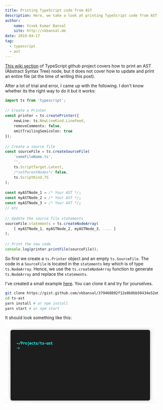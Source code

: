 ```yaml
---
title: Printing TypeScript code from AST
description: Here, we take a look at printing TypeScript code from AST and saving it.
author:
    name: Vivek Kumar Bansal
    site: http://vkbansal.me
date: 2019-04-17
tag:
  - typescript
  - ast
---
```


[This wiki section](https://github.com/Microsoft/TypeScript/wiki/Using-the-Compiler-API#creating-and-printing-a-typescript-ast) of TypeScript github project covers how to print an AST (Abstract Syntax Tree) node, but it does not cover how to update and print an entire file (at the time of writing this post).

After a lot of trial and error, I came up with the following. I don't know whether its the right way to do it but it works:

```ts
import ts from 'typescript';

// Create a Printer
const printer = ts.createPrinter({
    newLine: ts.NewLineKind.LineFeed,
    removeComments: false,
    omitTrailingSemicolon: true
});

// Create a source file
const sourceFile = ts.createSourceFile(
    'someFileName.ts',
    '',
    ts.ScriptTarget.Latest,
    /*setParentNodes*/ false,
    ts.ScriptKind.TS
);

const myASTNode_1 = /* Your AST */;
const myASTNode_2 = /* Your AST */;
const myASTNode_3 = /* Your AST */;
// etc

// Update the source file statements
sourceFile.statements = ts.createNodeArray(
    [ myASTNode_1, myASTNode_2, myASTNode_3, .... ]
);

// Print the new code
console.log(printer.printFile(sourceFile));
```

So first we create a `ts.Printer` object  and an empty `ts.SourceFile`. The code in a `SourceFile` is located in the `statements` key which is of type `ts.NodeArray`. Hence, we use the `ts.createNodeArray` function to generate `ts.NodeArray` and replace the `statements`.

I've created a small example [here](https://gist.github.com/vkbansal/379460892f12e0b8bb50434e52e6368f). You can clone it and try for yourselves.

```bash
git clone https://gist.github.com/vkbansal/379460892f12e0b8bb50434e52e6368f ts-ast
cd ts-ast
yarn install # or npm install
yarn start # or npm start
```

It should look something like this:

![command](./images/print-ts-ast.gif)
